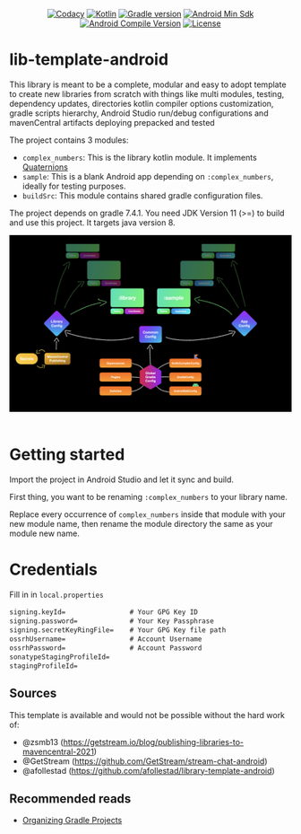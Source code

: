 <p align="center">
  <a href="https://app.codacy.com/manual/lib-template-android/dashboard"><img src="https://app.codacy.com/project/badge/Grade/1ba2dd5e557849ab98ad6d564cfadc11" alt="Codacy"></a>
  <a href="https://kotlinlang.org/docs/releases.html"><img src="https://img.shields.io/badge/kotlin-1.6.10-orange.svg" alt="Kotlin"></a>
  <a href="https://gradle.org/releases/"><img src="https://img.shields.io/badge/gradle-7.4.1-102f39.svg" alt="Gradle version"></a>
  <a href="https://source.android.com/setup/start/build-numbers"><img src="https://img.shields.io/badge/min-15-00e676.svg" alt="Android Min Sdk"></a>
  <a href="https://source.android.com/setup/start/build-numbers"><img src="https://img.shields.io/badge/compile-31-00e676.svg" alt="Android Compile Version"></a>
  <a href="https://github.com/cioccarellia/lib-template-android/blob/master/LICENSE.md"><img src="https://img.shields.io/badge/license-Apache%202.0-blue.svg" alt="License"></a>
</p>

# lib-template-android
This library is meant to be a complete, modular and easy to adopt template to create new libraries from scratch 
with things like multi modules, testing, dependency updates, directories kotlin compiler options customization, gradle scripts hierarchy, Android Studio run/debug configurations and mavenCentral artifacts deploying prepacked and tested 

The project contains 3 modules:
- `complex_numbers`: This is the library kotlin module. It implements [Quaternions](https://en.wikipedia.org/wiki/Quaternion)
- `sample`: This is a blank Android app depending on `:complex_numbers`, ideally for testing purposes.
- `buildSrc`: This module contains shared gradle configuration files.

The project depends on gradle 7.4.1. 
You need JDK Version 11 (>=) to build and use this project. 
It targets java version 8.

<img src="art/lib-diagram.png"><br><br>


# Getting started
Import the project in Android Studio and let it sync and build.

First thing, you want to be renaming `:complex_numbers` to your library name.

Replace every occurrence of `complex_numbers` inside that module with your new module name, then rename the module directory the same as your module new name.

# Credentials
Fill in in `local.properties`
```
signing.keyId=                # Your GPG Key ID
signing.password=             # Your Key Passphrase
signing.secretKeyRingFile=    # Your GPG Key file path
ossrhUsername=                # Account Username
ossrhPassword=                # Account Password
sonatypeStagingProfileId=
stagingProfileId=
```

## Sources
This template is available and would not be possible without the hard work of:
- @zsmb13 (https://getstream.io/blog/publishing-libraries-to-mavencentral-2021)
- @GetStream (https://github.com/GetStream/stream-chat-android)
- @afollestad (https://github.com/afollestad/library-template-android)

## Recommended reads
- [Organizing Gradle Projects](https://docs.gradle.org/current/userguide/organizing_gradle_projects.html)
